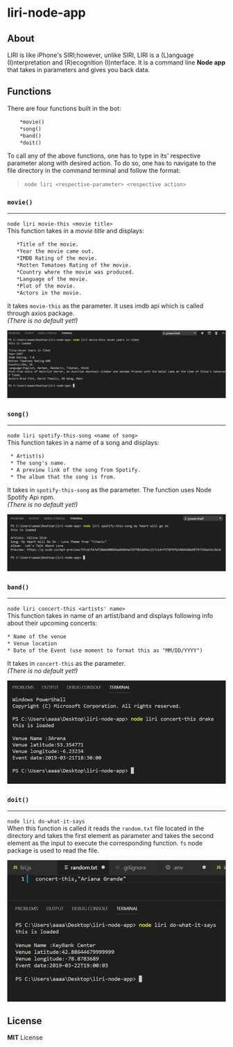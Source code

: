 # liri-node-app
## About

LIRI is like iPhone's SIRI;however, unlike SIRI, LIRI is a (L)anguage (I)nterpretation and (R)ecognition (I)nterface. It is a command line **Node app** that takes in parameters and gives you back data.

## Functions

There are four functions built in the bot:  

        *movie()
        *song()
        *band()
        *doit()

To call any of the above functions, one has to type in its' respective parameter along with desired action. To do so, one has to navigate to the file directory in the command terminal and follow the format:
> `node liri <respective-parameter> <respective action>`

### `movie()`
--------------------------------------------
`node liri movie-this <movie title>`  
This function takes in a *movie title* and displays:  

       *Title of the movie.
       *Year the movie came out.
       *IMDB Rating of the movie.
       *Rotten Tomatoes Rating of the movie.
       *Country where the movie was produced.
       *Language of the movie.
       *Plot of the movie.
       *Actors in the movie.

It takes `movie-this` as the parameter. It uses imdb api which is called through axios package.   
*(There is no default yet!)*

![Image](movie.jpeg)



### `song()`
--------------------------------
`node liri spotify-this-song <name of song>`  
This function takes in a name of a song and displays:  

     * Artist(s)
     * The song's name.
     * A preview link of the song from Spotify.
     * The album that the song is from.

It takes in `spotify-this-song` as the parameter. The function uses Node Spotify Api npm.   
*(There is no default yet!)*

![Image](song.jpeg)


### `band()`
-----------------------------------------
`node liri concert-this <artists' name>`  
This function takes in name of an artist/band and displays following info about their upcoming concerts:  

    * Name of the venue
    * Venue location
    * Date of the Event (use moment to format this as "MM/DD/YYYY")

It takes in `concert-this` as the parameter.  
*(There is no default yet!)*

![Image](band.jpeg)


### `doit()`
--------------------------------------
`node liri do-what-it-says`  
When this function is called it reads the `random.txt` file located in the directory and takes the first element as parameter and takes the second element as the input to execute the corresponding function. `fs` node package is used to read the file.

![Image](doit.jpeg)



## License
**MIT** License